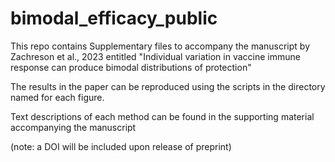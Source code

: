# bimodal_efficacy_public

This repo contains Supplementary files to accompany the manuscript by Zachreson et al., 2023
entitled "Individual variation in vaccine immune response can produce bimodal distributions of protection" 

The results in the paper can be reproduced using the scripts in the directory named for each figure. 

Text descriptions of each method can be found in the supporting material accompanying the manuscript

(note: a DOI will be included upon release of preprint)